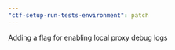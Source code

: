 ```yaml
---
"ctf-setup-run-tests-environment": patch
---
```


Adding a flag for enabling local proxy debug logs
